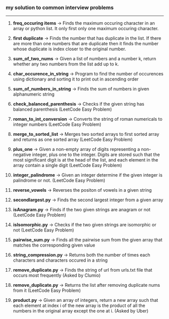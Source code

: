 <h3>my solution to common interview problems</h3>

---

1. **freq_occuring items** -> Finds the maximum occuring character in an array or python list. It only first only one maximum occuring character. 

2. **first duplicate** -> Finds the number that has duplicate in the list. If there are more than one numbers that are duplicate then it finds the number whose duplicate is index closer to the original number. 

3. **sum_of_two_nums** -> Given a list of numbers and a number k, return whether any two numbers from the list add up to k.

4. **char_occurence_in_string** -> Program to find the number of occurences using dictionary and sorting it to print out in ascending order

5. **sum_of_numbers_in_string** -> Finds the sum of numbers in given alphanumeric string

6. **check_balanced_parenthesis** -> Checks if the given string has balanced parenthesis (LeetCode Easy Problem)

7. **roman_to_int_conversion** -> Converts the string of roman numericals to integer numbers (LeetCode Easy Problem)

8. **merge_to_sorted_list** -> Merges two sorted arrays to first sorted array and returns as one sorted array (LeetCode Easy Problem)

9. **plus_one** -> Given a non-empty array of digits representing a non-negative integer, plus one to the integer. Digits are stored such that the most significant digit is at the head of the list, and each element in the array contain a single digit (LeetCode Easy Problem)

10. **integer_palindrome** -> Given an integer determine if the given integer is palindrome or not. (LeetCode Easy Problem)

11. **reverse_vowels** -> Reverses the positon of vowels in a given string

12. **secondlargest.py** -> Finds the second largest integer from a given array

13. **isAnagram.py** -> Finds if the two given strings are anagram or not (LeetCode Easy Problem)

14. **isIsomorphic.py** -> Checks if the two given strings are isomorphic or not (LeetCode Easy Problem)

15. **pairwise_sum.py** -> Finds all the pairwise sum from the given array that matches the corresponding given value

16. **string_compression.py** -> Returns both the number of times each characters and characters occured in a string

17. **remove_duplicate.py** -> Finds the string of url from urls.txt file that occurs most frequently (Asked by Clumio)

18. **remove_duplicate.py** -> Returns the list after removing duplicate nums from it (LeetCode Easy Problem)

19. **product.py** -> Given an array of integers, return a new array such that each element at index i of the new array is the product of all the numbers in the original array except the one at i. (Asked by Uber)
